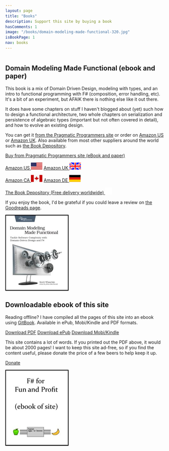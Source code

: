 ```yaml
---
layout: page
title: "Books"
description: Support this site by buying a book
hasComments: 1
image: "/books/domain-modeling-made-functional-320.jpg"
isBookPage: 1
nav: books
---
```




<div class="row video">  

<div class="col-sm-8" style="float:right;" markdown="1">

## Domain Modeling Made Functional (ebook and paper)

This book is a mix of Domain Driven Design, modeling with types, and an intro to functional programming with F# (composition, error handling, etc). It's a bit of an experiment, but AFAIK there is nothing else like it out there.

It does have some chapters on stuff I haven't blogged about (yet) such how to design a functional architecture, two whole chapters on serialization and persistence of algebraic types (important but not often covered in detail), and how to evolve an existing design.

You can get it [from the Pragmatic Programmers site](https://goo.gl/oviuHT)
or order on [Amazon US](https://goo.gl/rNZZc6) or [Amazon UK](https://goo.gl/aUH1kN). Also available from most other suppliers around the world such as [the Book Depository](https://www.bookdepository.com/Domain-Modeling-Made-Functional-Scott-Wlaschin/9781680502541).

<a class="btn btn-primary" href="https://goo.gl/oviuHT">Buy from Pragmatic Programmers site (eBook and paper)</a>

<a class="btn btn-primary" href="https://goo.gl/iR36WC">Amazon US <img src="/assets/img/US-flag.gif"></a>
<a class="btn btn-primary" href="https://goo.gl/JYkL8j">Amazon UK <img src="/assets/img/UK-flag.gif"></a>

<a class="btn btn-primary" href="https://goo.gl/zA1mhH">Amazon CA <img src="/assets/img/CA-flag.gif"></a>
<a class="btn btn-primary" href="https://goo.gl/LV3xEg">Amazon DE <img src="/assets/img/DE-flag.gif"></a>

<a class="btn btn-primary" href="https://www.bookdepository.com/Domain-Modeling-Made-Functional-Scott-Wlaschin/9781680502541">The Book Depository (Free delivery worldwide) <img src="/assets/img/globe-icon-inverse.png"></a>



If you enjoy the book, I'd be grateful if you could leave a review on [the Goodreads page](https://www.goodreads.com/book/show/34921689-domain-modeling-made-functional).

</div>

<div class="col-sm-4" style="float:left;">
<a href="https://goo.gl/oviuHT"><img alt="Domain Modeling Made Functional" src="domain-modeling-made-functional-200.jpg"></a>
</div>
    
</div>

----

<div class="row video">  

<div class="col-sm-8" style="float:right;" markdown="1">

## Downloadable ebook of this site

Reading offline? I have compiled all the pages of this site into an ebook using [GitBook](https://goo.gl/XHLBgC).
Available in ePub, Mobi/Kindle and PDF formats.

<a class="btn btn-primary" href="https://goo.gl/UVMgfs">Download PDF</a>
<a class="btn btn-primary" href="https://goo.gl/xadJJt">Download ePub</a>
<a class="btn btn-primary" href="https://goo.gl/gXFDNF">Download Mobi/Kindle</a>

This site contains a lot of words. If you printed out the PDF above, it would be about 2000 pages! I want to keep this site ad-free, so if you find the content useful, please donate the price of a few beers to help keep it up.

<a class="btn btn-warning" href="https://goo.gl/jz4URD">Donate</a>

</div>

<div class="col-sm-4" style="float:left;">
<a href="https://goo.gl/XHLBgC"><img alt="Gitbook" src="gitbook-200.jpg"></a>
</div>
    
</div>
